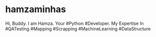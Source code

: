 # hamzaminhas
Hi, Buddy. I am Hamza. Your #Python #Developer. My Expertise In #QATesting #Mapping #Scrapping #MachineLearning #DataStructure
